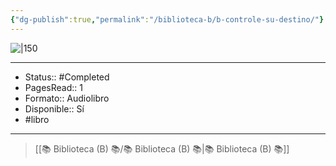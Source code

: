 ```yaml
---
{"dg-publish":true,"permalink":"/biblioteca-b/b-controle-su-destino/"}
---
```



![|150](http://books.google.com/books/content?id=TvZ7DwAAQBAJ&printsec=frontcover&img=1&zoom=1&edge=curl&source=gbs_api)

---

- Status:: #Completed  
- PagesRead:: 1 
- Formato:: Audiolibro
- Disponible:: Sí
- #libro 

---

> [[📚 Biblioteca (B) 📚/📚 Biblioteca (B) 📚\|📚 Biblioteca (B) 📚]]